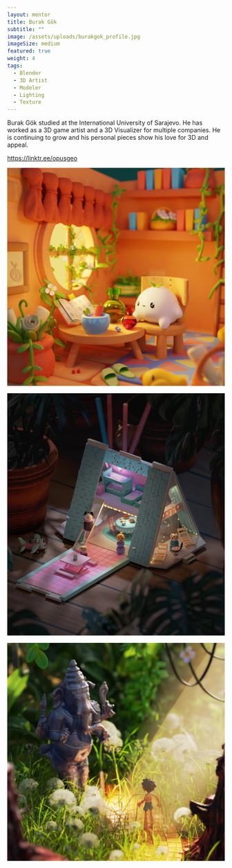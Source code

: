 ```yaml
---
layout: mentor
title: Burak Gök
subtitle: ""
image: /assets/uploads/burakgok_profile.jpg
imageSize: medium
featured: true
weight: 4
tags:
  - Blender
  - 3D Artist
  - Modeler
  - Lighting
  - Texture
---
```

Burak Gök studied at the International University of Sarajevo. He has worked as a 3D game artist and a 3D Visualizer for multiple companies. He is continuing to grow and his personal pieces show his love for 3D and appeal.

<https://linktr.ee/opusgeo>

![Kirby's Healing Room](/assets/uploads/burak-gok-closeupffinal.jpg)

![Weird Family](/assets/uploads/burak-gok-source.jpg)

![Bala found the Ganesha](/assets/uploads/burak-gok-final2.jpg)